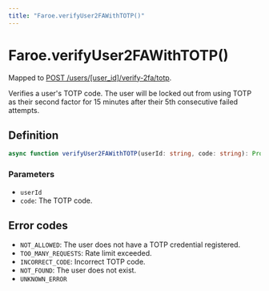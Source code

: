 ```yaml
---
title: "Faroe.verifyUser2FAWithTOTP()"
---
```


# Faroe.verifyUser2FAWithTOTP()

Mapped to [POST /users/\[user_id\]/verify-2fa/totp](/api-reference/rest/endpoints/post_users_userid_verify-2fa_totp).

Verifies a user's TOTP code. The user will be locked out from using TOTP as their second factor for 15 minutes after their 5th consecutive failed attempts.

## Definition

```ts
async function verifyUser2FAWithTOTP(userId: string, code: string): Promise<void>
```

### Parameters

- `userId`
- `code`: The TOTP code.

## Error codes

- `NOT_ALLOWED`: The user does not have a TOTP credential registered.
- `TOO_MANY_REQUESTS`: Rate limit exceeded.
- `INCORRECT_CODE`: Incorrect TOTP code.
- `NOT_FOUND`: The user does not exist.
- `UNKNOWN_ERROR`
